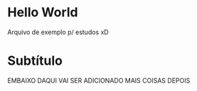 # Hello World

Arquivo de exemplo p/ estudos xD

# Subtítulo

EMBAIXO DAQUI VAI SER ADICIONADO MAIS COISAS DEPOIS
